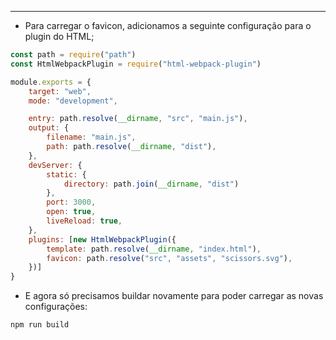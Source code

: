 ___
- Para carregar o favicon, adicionamos a seguinte configuração para o plugin do HTML;
```js
const path = require("path")
const HtmlWebpackPlugin = require("html-webpack-plugin")

module.exports = {
	target: "web",
	mode: "development",

	entry: path.resolve(__dirname, "src", "main.js"),
	output: {
		filename: "main.js",
		path: path.resolve(__dirname, "dist"),
	},
	devServer: {
		static: {
			directory: path.join(__dirname, "dist")
		},
		port: 3000,
		open: true,
		liveReload: true,
	},
	plugins: [new HtmlWebpackPlugin({
		template: path.resolve(__dirname, "index.html"),
		favicon: path.resolve("src", "assets", "scissors.svg"),
	})]
}
```
- E agora só precisamos buildar novamente para poder carregar as novas configurações:
```zsh
npm run build
```
